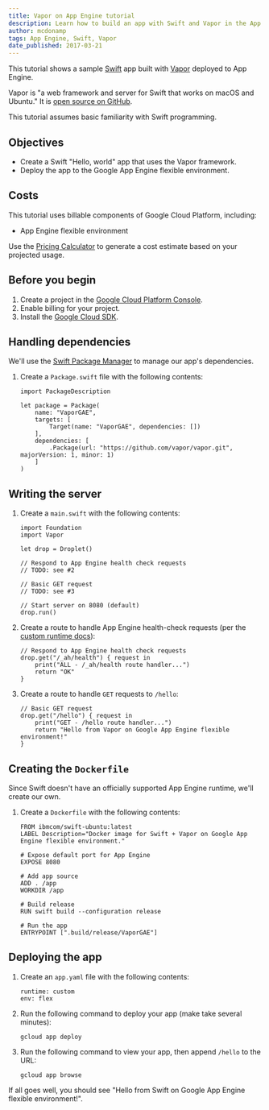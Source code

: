 ```yaml
---
title: Vapor on App Engine tutorial
description: Learn how to build an app with Swift and Vapor in the App Engine flexible environment.
author: mcdonamp
tags: App Engine, Swift, Vapor
date_published: 2017-03-21
---
```


This tutorial shows a sample [Swift][swift] app built with [Vapor][vapor]
deployed to App Engine.

Vapor is "a web framework and server for Swift that works on macOS and Ubuntu."
It is [open source on GitHub][vapor-github].

This tutorial assumes basic familiarity with Swift programming.

[swift]: http://swift.org
[vapor]: https://vapor.codes
[vapor-github]: https://github.com/vapor/vapor

## Objectives

+ Create a Swift "Hello, world" app that uses the Vapor framework.
+ Deploy the app to the Google App Engine flexible environment.

## Costs

This tutorial uses billable components of Google Cloud Platform, including:

+ App Engine flexible environment

Use the [Pricing Calculator][pricing] to generate a cost estimate based on your
projected usage.

[pricing]: https://cloud.google.com/products/calculator

## Before you begin

1.  Create a project in the [Google Cloud Platform Console][console].
1.  Enable billing for your project.
1.  Install the [Google Cloud SDK][cloud-sdk].

[console]: https://console.cloud.google.com/
[cloud-sdk]: https://cloud.google.com/sdk/

## Handling dependencies

We'll use the [Swift Package Manager][spm] to manage our app's dependencies.

1.  Create a `Package.swift` file with the following contents:

        import PackageDescription
    
        let package = Package(
            name: "VaporGAE",
            targets: [
                Target(name: "VaporGAE", dependencies: [])
            ],
            dependencies: [
                .Package(url: "https://github.com/vapor/vapor.git", majorVersion: 1, minor: 1)
            ]
        )

[spm]: https://github.com/apple/swift-package-manager

## Writing the server

1.  Create a `main.swift` with the following contents:

        import Foundation
        import Vapor

        let drop = Droplet()

        // Respond to App Engine health check requests
        // TODO: see #2

        // Basic GET request
        // TODO: see #3

        // Start server on 8080 (default)
        drop.run()

1.  Create a route to handle App Engine health-check requests (per the [custom runtime docs][custom-runtime]):

        // Respond to App Engine health check requests
        drop.get("/_ah/health") { request in
            print("ALL - /_ah/health route handler...")
            return "OK"
        }
    
1.  Create a route to handle `GET` requests to `/hello`:

        // Basic GET request
        drop.get("/hello") { request in
            print("GET - /hello route handler...")
            return "Hello from Vapor on Google App Engine flexible environment!"
        }
    
[custom-runtime]: https://cloud.google.com/appengine/docs/flexible/custom-runtimes/build#lifecycle_events

## Creating the `Dockerfile`

Since Swift doesn't have an officially supported App Engine runtime, we'll
create our own.

1.  Create a `Dockerfile` with the following contents:

        FROM ibmcom/swift-ubuntu:latest
        LABEL Description="Docker image for Swift + Vapor on Google App Engine flexible environment."

        # Expose default port for App Engine
        EXPOSE 8080

        # Add app source
        ADD . /app
        WORKDIR /app

        # Build release
        RUN swift build --configuration release

        # Run the app
        ENTRYPOINT [".build/release/VaporGAE"]

## Deploying the app

1.  Create an `app.yaml` file with the following contents:

        runtime: custom
        env: flex

1.  Run the following command to deploy your app (make take several minutes):

        gcloud app deploy

1.  Run the following command to view your app, then append `/hello` to the URL:

        gcloud app browse

If all goes well, you should see "Hello from Swift on Google App Engine flexible environment!".
